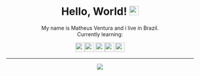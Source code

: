 <h1 align="center">Hello, World! <img src="/assets/zero-two.gif" alt="zero-two-gif" height="25px"></h1>
<p align="center">My name is Matheus Ventura and i live in Brazil. <br> Currently learning:</p>

<p align="center"><img src="https://logospng.org/download/html-5/logo-html-5-512.png" height="25px"><img src="https://logospng.org/download/css-3/logo-css-3-2048.png" height="25px"> <img src="https://logospng.org/download/javascript/logo-javascript-icon-1024.png" height="25px"><img src="https://upload.wikimedia.org/wikipedia/commons/thumb/9/96/Sass_Logo_Color.svg/1280px-Sass_Logo_Color.svg.png" height="25px"> <img src="https://upload.wikimedia.org/wikipedia/commons/thumb/a/a7/React-icon.svg/2300px-React-icon.svg.png" height="25px"> </p>
<hr>

<p align="center">
<img src="https://github-readme-stats.vercel.app/api?username=matheuusventura&&show_icons=true&count_private=true&theme=darcula&hide_border=true&hide=issues,contribs&bg_color=00000000">
</p>
